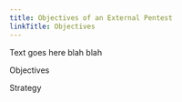 ```yaml
---
title: Objectives of an External Pentest
linkTitle: Objectives
---
```


Text goes here blah blah

Objectives

Strategy
